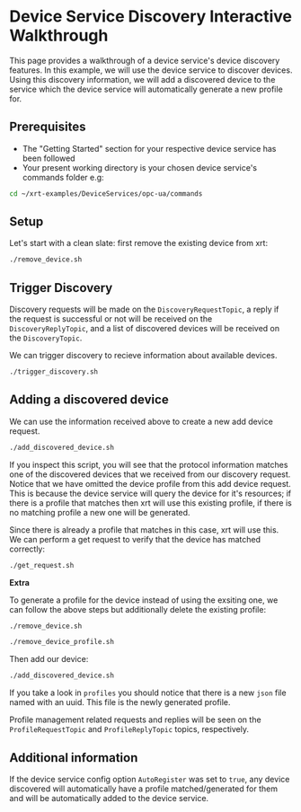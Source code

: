 # Device Service Discovery Interactive Walkthrough

This page provides a walkthrough of a device service's device discovery features. In this example, we will use the device service to discover devices. Using this discovery information, we will add a discovered device to the service which the device service will automatically generate a new profile for.

## Prerequisites

* The "Getting Started" section for your respective device service has been followed 
* Your present working directory is your chosen device service's commands folder e.g:

```bash
cd ~/xrt-examples/DeviceServices/opc-ua/commands
```

## Setup

Let's start with a clean slate: first remove the existing device from xrt:

```bash
./remove_device.sh
```

## Trigger Discovery

Discovery requests will be made on the `DiscoveryRequestTopic`, a reply if the request is successful or not will be received on the `DiscoveryReplyTopic`, and a list of discovered devices will be received on the `DiscoveryTopic`.

We can trigger discovery to recieve information about available devices.
```bash
./trigger_discovery.sh
```

## Adding a discovered device

We can use the information received above to create a new add device request.

```bash
./add_discovered_device.sh
```
If you inspect this script, you will see that the protocol information matches one of the discovered devices that we received from our discovery request. Notice that we have omitted the device profile from this add device request. This is because the device service will query the device for it's resources; if there is a profile that matches then xrt will use this existing profile, if there is no matching profile a new one will be generated.  

Since there is already a profile that matches in this case, xrt will use this. We can perform a get request to verify that the device has matched correctly:

```bash
./get_request.sh
```

**Extra**

To generate a profile for the device instead of using the exsiting one, we can follow the above steps but additionally delete the existing profile: 

```bash
./remove_device.sh
```

```bash
./remove_device_profile.sh
```

Then add our device:

```bash
./add_discovered_device.sh
```

If you take a look in `profiles` you should notice that there is a new `json` file named with an uuid. This file is the newly generated profile.

Profile management related requests and replies will be seen on the `ProfileRequestTopic` and `ProfileReplyTopic` topics, respectively. 

## Additional information

If the device service config option `AutoRegister` was set to `true`, any device discovered will automatically have a profile matched/generated for them and will be automatically added to the device service.
